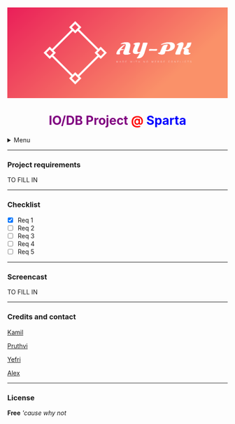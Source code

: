 

<h1 align="center"><img src="src/main/resources/images/cover.png" alt="logo" align="center"><br></br><span style="color:purple">IO/DB Project</span> <span style="color:red">@</span><span style="color:blue"> Sparta</span></h1>



<details>
  <summary>Menu</summary>
  <h5>
    <a href="#project requirements">Project requirements</a> •
  </h5>
  <h5>
    <a href="#checklist">Checklist requirements implemented</a> •
  </h5>
  <h5>
  	<a href="#screencasts">Screencasts of the app running</a> •  
  </h5>
	<h5>
  	<a href="#credits">Credits</a> •  
  </h5>
  <h5>
  	<a href="#license">License</a>   
  </h5>
</details>



---

### Project requirements



TO FILL IN

----

### Checklist

- [x] Req 1
- [ ] Req 2
- [ ] Req 3
- [ ] Req 4
- [ ] Req 5

----

### Screencast



TO FILL IN

---

### Credits and contact

[Kamil](https://github.com/rwenmax)

[Pruthvi](https://github.com/pruthvi-lalji)

[Yefri](https://github.com/grimz5129)

[Alex](https://github.com/alexsusanu)

----



### License

**Free** *'cause why not*













